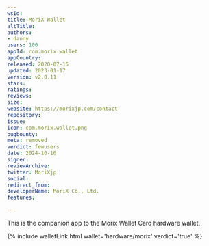 ```yaml
---
wsId: 
title: MoriX Wallet
altTitle: 
authors:
- danny
users: 100
appId: com.morix.wallet
appCountry: 
released: 2020-07-15
updated: 2023-01-17
version: v2.0.11
stars: 
ratings: 
reviews: 
size: 
website: https://morixjp.com/contact
repository: 
issue: 
icon: com.morix.wallet.png
bugbounty: 
meta: removed
verdict: fewusers
date: 2024-10-10
signer: 
reviewArchive: 
twitter: MoriXjp
social: 
redirect_from: 
developerName: MoriX Co., Ltd.
features: 

---
```


This is the companion app to the Morix Wallet Card hardware wallet. 

{% include walletLink.html wallet='hardware/morix' verdict='true' %}
